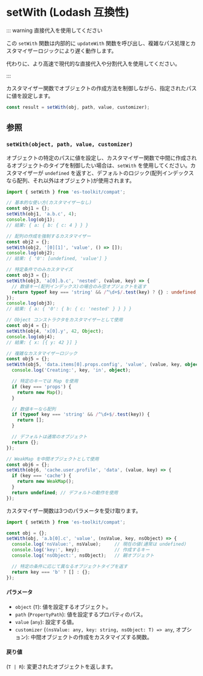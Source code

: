 # setWith (Lodash 互換性)

::: warning 直接代入を使用してください

この `setWith` 関数は内部的に `updateWith` 関数を呼び出し、複雑なパス処理とカスタマイザーロジックにより遅く動作します。

代わりに、より高速で現代的な直接代入や分割代入を使用してください。

:::

カスタマイザー関数でオブジェクトの作成方法を制御しながら、指定されたパスに値を設定します。

```typescript
const result = setWith(obj, path, value, customizer);
```

## 参照

### `setWith(object, path, value, customizer)`

オブジェクトの特定のパスに値を設定し、カスタマイザー関数で中間に作成されるオブジェクトのタイプを制御したい場合は、`setWith` を使用してください。カスタマイザーが `undefined` を返すと、デフォルトのロジック(配列インデックスなら配列、それ以外はオブジェクト)が使用されます。

```typescript
import { setWith } from 'es-toolkit/compat';

// 基本的な使い方(カスタマイザーなし)
const obj1 = {};
setWith(obj1, 'a.b.c', 4);
console.log(obj1);
// 結果: { a: { b: { c: 4 } } }

// 配列の作成を強制するカスタマイザー
const obj2 = {};
setWith(obj2, '[0][1]', 'value', () => []);
console.log(obj2);
// 結果: { '0': [undefined, 'value'] }

// 特定条件でのみカスタマイズ
const obj3 = {};
setWith(obj3, 'a[0].b.c', 'nested', (value, key) => {
  // 数値キー(配列インデックス)の場合のみ空オブジェクトを返す
  return typeof key === 'string' && /^\d+$/.test(key) ? {} : undefined;
});
console.log(obj3);
// 結果: { a: { '0': { b: { c: 'nested' } } } }

// Object コンストラクタをカスタマイザーとして使用
const obj4 = {};
setWith(obj4, 'x[0].y', 42, Object);
console.log(obj4);
// 結果: { x: [{ y: 42 }] }

// 複雑なカスタマイザーロジック
const obj5 = {};
setWith(obj5, 'data.items[0].props.config', 'value', (value, key, object) => {
  console.log('Creating:', key, 'in', object);

  // 特定のキーでは Map を使用
  if (key === 'props') {
    return new Map();
  }

  // 数値キーなら配列
  if (typeof key === 'string' && /^\d+$/.test(key)) {
    return [];
  }

  // デフォルトは通常のオブジェクト
  return {};
});

// WeakMap を中間オブジェクトとして使用
const obj6 = {};
setWith(obj6, 'cache.user.profile', 'data', (value, key) => {
  if (key === 'cache') {
    return new WeakMap();
  }
  return undefined; // デフォルトの動作を使用
});
```

カスタマイザー関数は3つのパラメータを受け取ります。

```typescript
import { setWith } from 'es-toolkit/compat';

const obj = {};
setWith(obj, 'a.b[0].c', 'value', (nsValue, key, nsObject) => {
  console.log('nsValue:', nsValue);     // 現在の値(通常は undefined)
  console.log('key:', key);             // 作成するキー
  console.log('nsObject:', nsObject);   // 親オブジェクト

  // 特定の条件に応じて異なるオブジェクトタイプを返す
  return key === 'b' ? [] : {};
});
```

#### パラメータ

- `object` (`T`): 値を設定するオブジェクト。
- `path` (`PropertyPath`): 値を設定するプロパティのパス。
- `value` (`any`): 設定する値。
- `customizer` (`(nsValue: any, key: string, nsObject: T) => any`, オプション): 中間オブジェクトの作成をカスタマイズする関数。

#### 戻り値

(`T | R`): 変更されたオブジェクトを返します。
